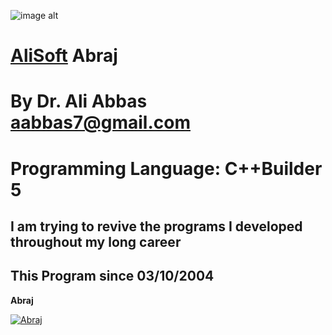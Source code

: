 ![image alt](https://github.com/aabbas77-web/AliSoft/blob/main/AliSoft128Transparent.png)
# [AliSoft](https://hodhods.com) Abraj
# By Dr. Ali Abbas aabbas7@gmail.com
# Programming Language: C++Builder 5
## I am trying to revive the programs I developed throughout my long career
## This Program since 03/10/2004

**Abraj**

[![Abraj](https://github.com/aabbas77-web/NW/releases/download/FirstRelease/NetWatcherVideo.png)](https://www.youtube.com/watch?v=mDynnOrsi1M)


